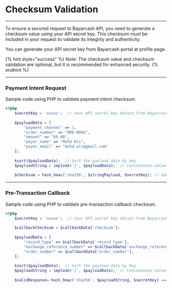 # Checksum Validation

***



To ensure a secured request to Bayarcash API, you need to generate a checksum value using your API secret key. This checksum must be included in your request to validate its integrity and authenticity.&#x20;

You can generate your API secret key from Bayarcash portal at profile page.



{% hint style="success" %}
Note: The checksum value and checksum validation are optional, but it is recommended for enhanced security.
{% endhint %}



***

### Payment Intent Request

Sample code using PHP to validate payment intent checksum.



```php
<?php
    $secretKey = 'xxxxx';  // Your API secret key obtain from Bayarcash portal
    
    $payloadData = [
        "payment_channel" => 1,
        "order_number" => "ORD-0060",
        "amount" => "60.00",
        "payer_name" => "Mohd Ali",
        "payer_email" => "mohd.ali@gmail.com"
    ];
    
    ksort($payloadData);  // Sort the payload data by key
    $payloadString = implode('|', $payloadData);  // Concatenate values with '|'
    
    $checksum = hash_hmac('sha256', $stringPayload, $secretKey); // Generate HMAC SHA256 checksum
```



***

### Pre-Transaction Callback

Sample code using PHP to validate pre-transaction callback checksum.



```php
<?php
    $secretKey = 'xxxxx';  // Your API secret key obtain from Bayarcash portal
    
    $callbackChecksum = $callbackData['checksum'];
    
    $payloadData = [
        "record_type" => $callbackData['record_type'],
        "exchange_reference_number" => $callbackData['exchange_reference_number'],
        "order_number" => $callbackData['order_number'],
    ];
    
    ksort($payloadData);  // Sort the payload data by key
    $payloadString = implode('|', $payloadData);  // Concatenate values with '|'
    
    $validResponse= hash_hmac('sha256', $payloadString, $secretKey) === $callbackChecksum;  // Validate checksum
```


